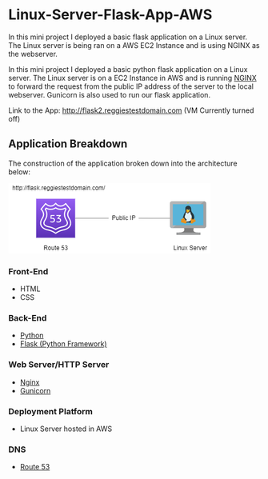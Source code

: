 # Linux-Server-Flask-App-AWS
In this mini project I deployed a basic flask application on a Linux server. The Linux server is being ran on a AWS EC2 Instance and is using NGINX as the webserver.

In this mini project I deployed a basic python flask application on a Linux server. The Linux server is on a EC2 Instance in AWS and is running [NGINX](https://www.nginx.com/resources/wiki/start/topics/tutorials/install/) to forward the request from the public IP address of the server to the local webserver. Gunicorn is also used to run our flask application.

Link to the App: http://flask2.reggiestestdomain.com (VM Currently turned off)

## Application Breakdown

The construction of the application broken down into the architecture below:

![awsflask](https://github.com/rjones18/Images/blob/main/AWSFlaskAPP2.drawio.png)

### Front-End

- HTML
- CSS


### Back-End 

- [Python](https://www.python.org/) 
- [Flask (Python Framework)](https://flask.palletsprojects.com/en/1.1.x/)

### Web Server/HTTP Server

- [Nginx](https://www.nginx.com/)
- [Gunicorn](https://gunicorn.org/)

### Deployment Platform

- Linux Server hosted in AWS

### DNS

- [Route 53](https://aws.amazon.com/route53/)
